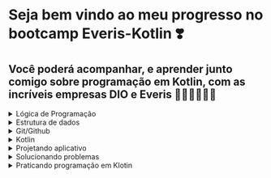 # Seja bem vindo ao meu progresso no bootcamp Everis-Kotlin ❣️

## Você poderá acompanhar, e aprender junto comigo sobre programação em Kotlin, com as incríveis empresas DIO e Everis 📖📱👩🏻‍💻🔝

</details>

<details markdown='1'><summary>Lógica de Programação</summary>

- Algoritmo.
- Fluxograma.
- Variável.
- Constante.
- Desvio condicional e de repetição.

<a href ="https://github.com/Ruths2/dio.everis/tree/main/logica-programacao">Clique aqui para ver.</a><br>

</details>

<details markdown='1'><summary>Estrutura de dados</summary>

- Array/vetor e matriz.
- Listas.
- Pilhas.
- Filas.
- Tabela hash.
- Grafo.
- Arvore.

<a href ="https://github.com/Ruths2/dio.everis/tree/main/estrutura-dados">Clique aqui para ver.</a><br>

</details>

<details markdown='1'><summary>Git/Github</summary>

- Dicas.
- Comandos do git/github.

<a href = "https://github.com/Ruths2/dio.everis/tree/main/git.github" >clique aqui para ver.</a><br>

</details>

<details markdown='1'><summary>Kotlin</summary>

- 

<a href = " " >clique aqui para ver.</a><br>

</details>

<details markdown='1'><summary>Projetando aplicativo</summary>

- 

<a href = " " >clique aqui para ver.</a><br>

</details>

<details markdown='1'><summary>Solucionando problemas</summary>

- 

<a href = " " >clique aqui para ver.</a><br>


</details>

<details markdown='1'><summary>Praticando programação em Klotin</summary>

- 

<a href = " " >clique aqui para ver.</a><br>


</details>



